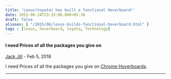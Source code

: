 ```yaml
---
title: 'Lexus(toyota) has built a functional Hoverboard!'
date: 2015-06-24T23:33:00.000+05:30
draft: false
aliases: [ "/2015/06/lexus-builds-functional-hoverboard.html" ]
tags : [lexus, hoverboard, toyota, Technology]
---
```


#### I need Prices of all the packages you give on
[Jack Jill](https://www.blogger.com/profile/00747275903695972269 "noreply@blogger.com") - <time datetime="2018-02-16T17:47:21.370+05:30">Feb 5, 2018</time>

I need Prices of all the packages you give on [Chrome Hoverboards](https://gohoverkart.com/product-category/6-5-chrome-bluetooth-segways/).
<hr />

